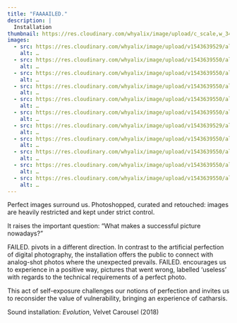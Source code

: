 ```yaml
---
title: "FAAAAILED."
description: |
  Installation
thumbnail: https://res.cloudinary.com/whyalix/image/upload/c_scale,w_342/v1543639632/alixlucas/failed/photoshopbanner.jpg
images:
  - src: https://res.cloudinary.com/whyalix/image/upload/v1543639529/alixlucas/failed/Failed-Exhibition-01.jpg
    alt: …
  - src: https://res.cloudinary.com/whyalix/image/upload/v1543639550/alixlucas/failed/Failed-Exhibition-02.jpg
    alt: …
  - src: https://res.cloudinary.com/whyalix/image/upload/v1543639550/alixlucas/failed/Failed-Exhibition-03.jpg
    alt: …
  - src: https://res.cloudinary.com/whyalix/image/upload/v1543639550/alixlucas/failed/Failed-Exhibition-04.jpg
    alt: …
  - src: https://res.cloudinary.com/whyalix/image/upload/v1543639550/alixlucas/failed/Failed-Exhibition-05.jpg
    alt: …
  - src: https://res.cloudinary.com/whyalix/image/upload/v1543639550/alixlucas/failed/Failed-Exhibition-06.jpg
    alt: …
  - src: https://res.cloudinary.com/whyalix/image/upload/v1543639529/alixlucas/failed/Failed-Process-01.jpg
    alt: …
  - src: https://res.cloudinary.com/whyalix/image/upload/v1543639550/alixlucas/failed/Failed-Process-02.jpg
    alt: …
  - src: https://res.cloudinary.com/whyalix/image/upload/v1543639550/alixlucas/failed/Failed-Process-03.jpg
    alt: …
  - src: https://res.cloudinary.com/whyalix/image/upload/v1543639550/alixlucas/failed/Failed-Process-04.jpg
    alt: …
  - src: https://res.cloudinary.com/whyalix/image/upload/v1543639550/alixlucas/failed/Failed-Process-05.jpg
    alt: …
---
```

Perfect images surround us. Photoshopped, curated and retouched: images are heavily restricted and kept under strict control. 

It raises the important question:
“What makes a successful picture nowadays?”

FAILED. pivots in a different direction. 
In contrast to the artificial perfection of digital photography, the installation offers the public to connect with analog-shot photos where the unexpected prevails. 
FAILED. encourages us to experience in a positive way, pictures that went wrong, labelled ‘useless’ with regards to the technical requirements of a perfect photo.  

This act of self-exposure challenges our notions of perfection and invites us to reconsider the value of vulnerability, bringing an experience of catharsis.


Sound installation: *Evolution*, Velvet Carousel (2018)
